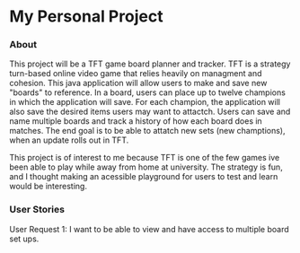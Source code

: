 # My Personal Project
### About
This project will be a TFT game board planner and tracker. TFT is a strategy turn-based online video game
that relies heavily on managment and cohesion. This java application will allow users to make and save
new "boards" to reference. In a board, users can place up to twelve champions in which the application
will save. For each champion, the application will also save the desired items users may want to attactch.
Users can save and name multiple boards and track a history of how each board does in matches. The end goal
is to be able to attatch new sets (new champtions), when an update rolls out in TFT.

This project is of interest to me because TFT is one of the few games ive been able to play while away from 
home at university. The strategy is fun, and I thought making an acessible playground for users to test and 
learn would be interesting.

 ### User Stories
 User Request 1: I want to be able to view and have access to multiple board set ups.

 